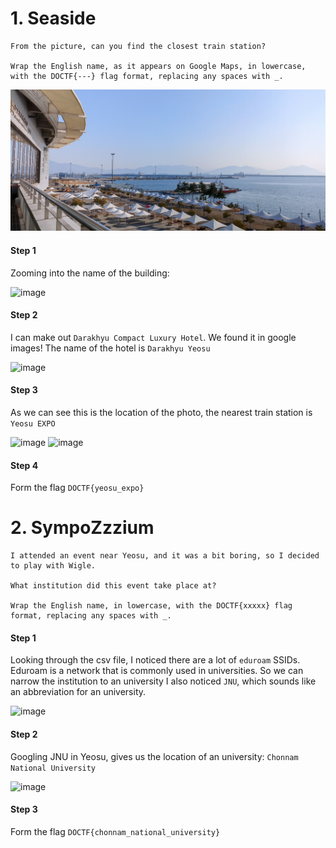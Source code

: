 # 1. Seaside
~~~
From the picture, can you find the closest train station?

Wrap the English name, as it appears on Google Maps, in lowercase, with the DOCTF{---} flag format, replacing any spaces with _.
~~~
![Seaside Imade](https://github.com/eiharun/CTFs/blob/461978aeb7ec6d1eea736e988e793540dc33b597/DigitalOverdose2022/MayaWentOnATrip/Seaside1.jpg)
#### Step 1
Zooming into the name of the building:

![image](https://user-images.githubusercontent.com/92404926/202931703-fb0e413d-f7d4-4783-9494-4a7cc0983b21.png)

#### Step 2
I can make out `Darakhyu Compact Luxury Hotel`. We found it in google images! The name of the hotel is `Darakhyu Yeosu`

![image](https://user-images.githubusercontent.com/92404926/202931764-bba7cf34-626c-4ffd-a65e-6133238e5872.png)

#### Step 3
As we can see this is the location of the photo, the nearest train station is `Yeosu EXPO`

![image](https://user-images.githubusercontent.com/92404926/202931817-357978f7-99f5-47da-8883-613b6f5c61c7.png)
![image](https://user-images.githubusercontent.com/92404926/202931857-c2bc18e6-bbdf-43e3-9920-9218bee6e363.png)

#### Step 4
Form the flag
`DOCTF{yeosu_expo}`

# 2. SympoZzzium
~~~
I attended an event near Yeosu, and it was a bit boring, so I decided to play with Wigle. 

What institution did this event take place at?

Wrap the English name, in lowercase, with the DOCTF{xxxxx} flag format, replacing any spaces with _.
~~~
#### Step 1
Looking through the csv file, I noticed there are a lot of `eduroam` SSIDs.
Eduroam is a network that is commonly used in universities. So we can narrow the institution to an university
I also noticed `JNU`, which sounds like an abbreviation for an university.

![image](https://user-images.githubusercontent.com/92404926/202945649-50e83c22-42dc-4c33-8eee-87951fcc0d39.png)

#### Step 2
Googling JNU in Yeosu, gives us the location of an university: `Chonnam National University`

![image](https://user-images.githubusercontent.com/92404926/202945594-f4f992a2-3434-424e-ba1f-9d67e2f4deab.png)

#### Step 3
Form the flag
`DOCTF{chonnam_national_university}`
